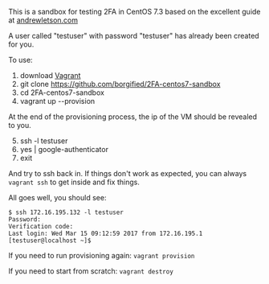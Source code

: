 This is a sandbox for testing 2FA in CentOS 7.3 based on the excellent guide at [andrewletson.com](https://www.andrewletson.com/set-2fa-centos-server/)

A user called "testuser" with password "testuser" has already been created for you.

To use:

1. download [Vagrant](https://vagrantup.com)
2. git clone https://github.com/borgified/2FA-centos7-sandbox
3. cd 2FA-centos7-sandbox
4. vagrant up --provision

At the end of the provisioning process, the ip of the VM should be revealed to you.

5. ssh <ip of VM> -l testuser
6. yes | google-authenticator
7. exit

And try to ssh back in. If things don't work as expected, you can always `vagrant ssh` to get inside and fix things.

All goes well, you should see:
```
$ ssh 172.16.195.132 -l testuser
Password:
Verification code:
Last login: Wed Mar 15 09:12:59 2017 from 172.16.195.1
[testuser@localhost ~]$
```

If you need to run provisioning again: `vagrant provision`

If you need to start from scratch: `vagrant destroy`
